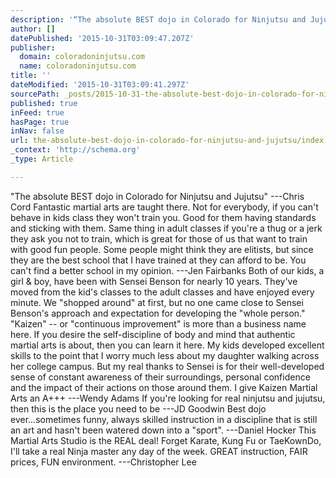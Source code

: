 ```yaml
---
description: '“The absolute BEST dojo in Colorado for Ninjutsu and Jujutsu” —Chris Cord Fantastic martial arts are taught there. Not for everybody, if you can’t behave in kid'
author: []
datePublished: '2015-10-31T03:09:47.207Z'
publisher:
  domain: coloradoninjutsu.com
  name: coloradoninjutsu.com
title: ''
dateModified: '2015-10-31T03:09:41.297Z'
sourcePath: _posts/2015-10-31-the-absolute-best-dojo-in-colorado-for-ninjutsu-and-jujutsu.md
published: true
inFeed: true
hasPage: true
inNav: false
url: the-absolute-best-dojo-in-colorado-for-ninjutsu-and-jujutsu/index.html
_context: 'http://schema.org'
_type: Article

---
```

"The absolute BEST dojo in Colorado for Ninjutsu and Jujutsu" ---Chris Cord Fantastic martial arts are taught there. Not for everybody, if you can't behave in kids class they won't train you. Good for them having standards and sticking with them. Same thing in adult classes if you're a thug or a jerk they ask you not to train, which is great for those of us that want to train with good fun people. Some people might think they are elitists, but since they are the best school that I have trained at they can afford to be. You can't find a better school in my opinion. ---Jen Fairbanks Both of our kids, a girl & boy, have been with Sensei Benson for nearly 10 years. They've moved from the kid's classes to the adult classes and have enjoyed every minute. We "shopped around" at first, but no one came close to Sensei Benson's approach and expectation for developing the "whole person." "Kaizen" -- or "continuous improvement" is more than a business name here. If you desire the self-discipline of body and mind that authentic martial arts is about, then you can learn it here. My kids developed excellent skills to the point that I worry much less about my daughter walking across her college campus. But my real thanks to Sensei is for their well-developed sense of constant awareness of their surroundings, personal confidence and the impact of their actions on those around them. I give Kaizen Martial Arts an A+++ ---Wendy Adams If you're looking for real ninjutsu and jujutsu, then this is the place you need to be ---JD Goodwin Best dojo ever...sometimes funny, always skilled instruction in a discipline that is still an art and hasn't been watered down into a "sport". ---Daniel Hocker This Martial Arts Studio is the REAL deal! Forget Karate, Kung Fu or TaeKownDo, I'll take a real Ninja master any day of the week. GREAT instruction, FAIR prices, FUN environment. ---Christopher Lee